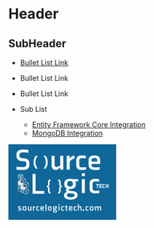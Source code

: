 ﻿# Header

## SubHeader

* [Bullet List Link](Tutorials/Navigation/Index.md) 
* Bullet List Link
* Bullet List Link


* Sub List
  * [Entity Framework Core Integration](Entity-Framework-Core-Integration.md)
  * [MongoDB Integration](MongoDB-Integration.md)  


![image-logo](images/sllogo.PNG)
